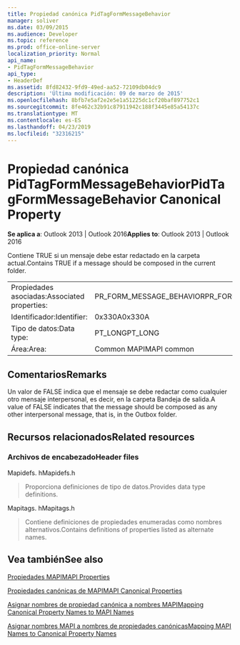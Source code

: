 ```yaml
---
title: Propiedad canónica PidTagFormMessageBehavior
manager: soliver
ms.date: 03/09/2015
ms.audience: Developer
ms.topic: reference
ms.prod: office-online-server
localization_priority: Normal
api_name:
- PidTagFormMessageBehavior
api_type:
- HeaderDef
ms.assetid: 8fd82432-9fd9-49ed-aa52-72109db04dc9
description: 'Última modificación: 09 de marzo de 2015'
ms.openlocfilehash: 8bfb7e5af2e2e5e1a51225dc1cf20baf897752c1
ms.sourcegitcommit: 8fe462c32b91c87911942c188f3445e85a54137c
ms.translationtype: MT
ms.contentlocale: es-ES
ms.lasthandoff: 04/23/2019
ms.locfileid: "32316215"
---
```

# <a name="pidtagformmessagebehavior-canonical-property"></a><span data-ttu-id="f1a0c-103">Propiedad canónica PidTagFormMessageBehavior</span><span class="sxs-lookup"><span data-stu-id="f1a0c-103">PidTagFormMessageBehavior Canonical Property</span></span>

  
  
<span data-ttu-id="f1a0c-104">**Se aplica a**: Outlook 2013 | Outlook 2016</span><span class="sxs-lookup"><span data-stu-id="f1a0c-104">**Applies to**: Outlook 2013 | Outlook 2016</span></span> 
  
<span data-ttu-id="f1a0c-105">Contiene TRUE si un mensaje debe estar redactado en la carpeta actual.</span><span class="sxs-lookup"><span data-stu-id="f1a0c-105">Contains TRUE if a message should be composed in the current folder.</span></span> 
  
|||
|:-----|:-----|
|<span data-ttu-id="f1a0c-106">Propiedades asociadas:</span><span class="sxs-lookup"><span data-stu-id="f1a0c-106">Associated properties:</span></span>  <br/> |<span data-ttu-id="f1a0c-107">PR_FORM_MESSAGE_BEHAVIOR</span><span class="sxs-lookup"><span data-stu-id="f1a0c-107">PR_FORM_MESSAGE_BEHAVIOR</span></span>  <br/> |
|<span data-ttu-id="f1a0c-108">Identificador:</span><span class="sxs-lookup"><span data-stu-id="f1a0c-108">Identifier:</span></span>  <br/> |<span data-ttu-id="f1a0c-109">0x330A</span><span class="sxs-lookup"><span data-stu-id="f1a0c-109">0x330A</span></span>  <br/> |
|<span data-ttu-id="f1a0c-110">Tipo de datos:</span><span class="sxs-lookup"><span data-stu-id="f1a0c-110">Data type:</span></span>  <br/> |<span data-ttu-id="f1a0c-111">PT_LONG</span><span class="sxs-lookup"><span data-stu-id="f1a0c-111">PT_LONG</span></span>  <br/> |
|<span data-ttu-id="f1a0c-112">Área:</span><span class="sxs-lookup"><span data-stu-id="f1a0c-112">Area:</span></span>  <br/> |<span data-ttu-id="f1a0c-113">Common MAPI</span><span class="sxs-lookup"><span data-stu-id="f1a0c-113">MAPI common</span></span>  <br/> |
   
## <a name="remarks"></a><span data-ttu-id="f1a0c-114">Comentarios</span><span class="sxs-lookup"><span data-stu-id="f1a0c-114">Remarks</span></span>

<span data-ttu-id="f1a0c-115">Un valor de FALSE indica que el mensaje se debe redactar como cualquier otro mensaje interpersonal, es decir, en la carpeta Bandeja de salida.</span><span class="sxs-lookup"><span data-stu-id="f1a0c-115">A value of FALSE indicates that the message should be composed as any other interpersonal message, that is, in the Outbox folder.</span></span> 
  
## <a name="related-resources"></a><span data-ttu-id="f1a0c-116">Recursos relacionados</span><span class="sxs-lookup"><span data-stu-id="f1a0c-116">Related resources</span></span>

### <a name="header-files"></a><span data-ttu-id="f1a0c-117">Archivos de encabezado</span><span class="sxs-lookup"><span data-stu-id="f1a0c-117">Header files</span></span>

<span data-ttu-id="f1a0c-118">Mapidefs. h</span><span class="sxs-lookup"><span data-stu-id="f1a0c-118">Mapidefs.h</span></span>
  
> <span data-ttu-id="f1a0c-119">Proporciona definiciones de tipo de datos.</span><span class="sxs-lookup"><span data-stu-id="f1a0c-119">Provides data type definitions.</span></span>
    
<span data-ttu-id="f1a0c-120">Mapitags. h</span><span class="sxs-lookup"><span data-stu-id="f1a0c-120">Mapitags.h</span></span>
  
> <span data-ttu-id="f1a0c-121">Contiene definiciones de propiedades enumeradas como nombres alternativos.</span><span class="sxs-lookup"><span data-stu-id="f1a0c-121">Contains definitions of properties listed as alternate names.</span></span>
    
## <a name="see-also"></a><span data-ttu-id="f1a0c-122">Vea también</span><span class="sxs-lookup"><span data-stu-id="f1a0c-122">See also</span></span>



[<span data-ttu-id="f1a0c-123">Propiedades MAPI</span><span class="sxs-lookup"><span data-stu-id="f1a0c-123">MAPI Properties</span></span>](mapi-properties.md)
  
[<span data-ttu-id="f1a0c-124">Propiedades canónicas de MAPI</span><span class="sxs-lookup"><span data-stu-id="f1a0c-124">MAPI Canonical Properties</span></span>](mapi-canonical-properties.md)
  
[<span data-ttu-id="f1a0c-125">Asignar nombres de propiedad canónica a nombres MAPI</span><span class="sxs-lookup"><span data-stu-id="f1a0c-125">Mapping Canonical Property Names to MAPI Names</span></span>](mapping-canonical-property-names-to-mapi-names.md)
  
[<span data-ttu-id="f1a0c-126">Asignar nombres MAPI a nombres de propiedades canónicas</span><span class="sxs-lookup"><span data-stu-id="f1a0c-126">Mapping MAPI Names to Canonical Property Names</span></span>](mapping-mapi-names-to-canonical-property-names.md)

